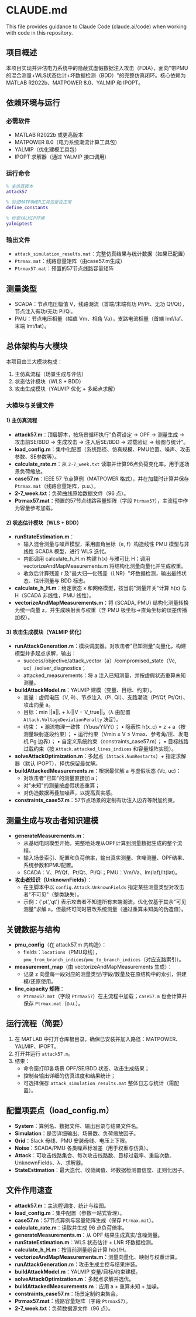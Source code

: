 # CLAUDE.md

This file provides guidance to Claude Code (claude.ai/code) when working with code in this repository.

## 项目概述
本项目实现并评估电力系统中的隐蔽式虚假数据注入攻击（FDIA），面向"带PMU的混合测量+WLS状态估计+坏数据检测（BDD）"的完整仿真闭环。核心依赖为 MATLAB R2022b、MATPOWER 8.0、YALMIP 和 IPOPT。

## 依赖环境与运行

### 必需软件
- MATLAB R2022b 或更高版本
- MATPOWER 8.0（电力系统潮流计算工具包）
- YALMIP（优化建模工具包）
- IPOPT 求解器（通过 YALMIP 接口调用）

### 运行命令
```matlab
% 主仿真脚本
attack57

% 验证MATPOWER工具包是否正常
define_constants

% 检查YALMIP环境
yalmiptest
```

### 输出文件
- `attack_simulation_results.mat`：完整仿真结果与统计数据（如果已配置）
- `Ptrmax.mat`：线路容量矩阵（由case57.m生成）
- `Ptrmax57.mat`：预置的57节点线路容量矩阵

## 测量类型
- SCADA：节点电压幅值 V，线路潮流（首端/末端有功 Pf/Pt、无功 Qf/Qt），节点注入有功/无功 Pi/Qi。
- PMU：节点电压相量（幅值 Vm、相角 Va），支路电流相量（首端 Imf/Iaf、末端 Imt/Iat）。

## 总体架构与大模块
本项目由三大模块构成：
1) 主仿真流程（场景生成与评估）
2) 状态估计模块（WLS + BDD）
3) 攻击生成模块（YALMIP 优化 + 多起点求解）

### 大模块与关键文件

#### 1) 主仿真流程
- **attack57.m**：顶层脚本，按场景循环执行"负荷设定 → OPF → 测量生成 → 攻击前SE/BDD → 生成攻击 → 注入后SE/BDD → 过载验证 → 绘图与统计"。
- **load_config.m**：集中化配置（系统路径、仿真规模、PMU位置、噪声、攻击参数、SE参数等）。
- **calculate_rate.m**：从 `2-7_week.txt` 读取并计算96点负荷变化率，用于逐场景负荷缩放。
- **case57.m**：IEEE 57 节点算例（MATPOWER 格式），并在加载时计算并保存 `Ptrmax.mat`（线路容量矩阵，p.u.）。
- **2-7_week.txt**：负荷曲线原始数据文件（96 点）。
- **Ptrmax57.mat**：预置的57节点线路容量矩阵（字段 `Ptrmax57`），主流程中作为容量参考加载。

#### 2) 状态估计模块（WLS + BDD）
- **runStateEstimation.m**：
  - 输入混合测量与噪声模型，采用直角坐标（e, f）构造线性 PMU 模型与非线性 SCADA 模型，进行 WLS 迭代。
  - 内部调用 calculate_h_H.m 构建 h(x) 与雅可比 H；调用 vectorizeAndMapMeasurements.m 将结构化测量向量化并生成权重。
  - 收敛后计算残差 r 及"最大归一化残差（LNR）"坏数据检测，输出最终状态、估计测量与 BDD 标志。
- **calculate_h_H.m**：给定状态 x 和网络模型，按当前"测量开关"计算 h(x) 与 H（SCADA 非线性，PMU 线性）。
- **vectorizeAndMapMeasurements.m**：将 {SCADA, PMU} 结构化测量转换为统一向量 z，并生成映射表与权重（含 PMU 极坐标→直角坐标的误差传播加权）。

#### 3) 攻击生成模块（YALMIP 优化）
- **runAttackGeneration.m**：模块调度器。对攻击者"已知测量"向量化，构建模型并多起点求解，输出：
  - success/objective/attack_vector（a）/compromised_state（Vc, uc）/solver_diagnostics；
  - attacked_measurements：将 a 注入已知测量，并按虚假状态重算未知测量。
- **buildAttackModel.m**：YALMIP 建模（变量、目标、约束）。
  - 变量：虚假电压（V, θ）、节点注入（Pi, Qi）、支路潮流（Pf/Qf, Pt/Qt）、攻击向量 a。
  - 目标：min ||a||₁ + λ·||V − V_true||₂（λ 由配置 `Attack.VoltageDeviationPenalty` 决定）。
  - 约束：
    • 潮流物理一致性（Ybus/Yf/Yt）；
    • 隐蔽性 h(x_c) = z + a（按测量映射逐段约束）；
    • 运行约束（Vmin ≤ V ≤ Vmax、参考角/压、发电机 Pg 边界）；
    • 自定义系统约束（constraints_case57.m）；
    • 目标线路过载约束（按 `Attack.attacked_lines_indices` 和容量矩阵实现）。
- **solveAttackOptimization.m**：多起点（`Attack.NumRestarts`）+ 指定求解器（默认 IPOPT），择优保留最优解。
- **buildAttackedMeasurements.m**：根据最优解 a 与虚假状态 (Vc, uc)：
  - 对攻击者"已知"的测量直接加 a；
  - 对"未知"的测量按虚假状态重算；
  - 对伪造数据再叠加噪声，以提高真实感。
- **constraints_case57.m**：57节点场景的定制有功注入边界等附加约束。

## 测量生成与攻击者知识建模
- **generateMeasurements.m**：
  - 从基础电网模型开始，完整地处理从OPF计算到测量数据生成的整个流程。
  - 输入场景索引、配置和负荷倍率，输出真实测量、含噪测量、OPF结果、系统参数和PMU配置。
  - SCADA：V、Pf/Qf、Pt/Qt、Pi/Qi；PMU：Vm/Va、Im(Iaf)/It(Iat)。
- **攻击者知识（UnknownFields）**：
  - 在主脚本中以 `config.Attack.UnknownFields` 指定某些测量类型对攻击者"不可见"（整类缺失）。
  - 示例：{'pt','qt'} 表示攻击者不知道所有末端潮流，优化仅基于其余"可见测量"求解 a，但最终可同时篡改系统测量（通过重算未知类的伪造值）。

## 关键数据与结构
- **pmu_config**（在 attack57.m 内构造）：
  - fields：`locations`（PMU母线），`pmu_from_branch_indices`/`pmu_to_branch_indices`（对应支路索引）。
- **measurement_map**（由 vectorizeAndMapMeasurements 生成）：
  - 记录 z 向量每一段对应的测量类型/字段/数量及在原结构中的索引，供建模/还原使用。
- **line_capacity 矩阵**：
  - `Ptrmax57.mat`（字段 `Ptrmax57`）在主流程中加载；`case57.m` 也会计算并保存 `Ptrmax.mat`（p.u.）。

## 运行流程（简要）
1. 在 MATLAB 中打开仓库根目录，确保已安装并加入路径：MATPOWER、YALMIP、IPOPT。
2. 打开并运行 `attack57.m`。
3. 结果：
   - 命令窗打印各场景 OPF/SE/BDD 状态、攻击生成结果；
   - 控制台输出详细的仿真进度和结果统计；
   - 可选择保存 `attack_simulation_results.mat` 整体日志与统计（需配置）。

## 配置项要点（load_config.m）
- **System**：算例名、数据文件、输出目录与结果文件名。
- **Simulation**：是否详细输出、场景数、负荷缩放因子。
- **Grid**：Slack 母线、PMU 安装母线、电压上下限。
- **Noise**：SCADA/PMU 各类噪声标准差（用于权重与仿真）。
- **Attack**：可攻击线路集合、每次攻击线路数、目标过载率、重启次数、UnknownFields、λ、求解器。
- **StateEstimation**：最大迭代、收敛阈值、坏数据检测置信度、正则化因子。

## 文件作用速查
- **attack57.m**：主流程调度、统计与绘图。
- **load_config.m**：集中配置（参数一站式管理）。
- **case57.m**：57节点算例与容量矩阵生成（保存 `Ptrmax.mat`）。
- **calculate_rate.m**：读取并生成 96 点负荷倍率。
- **generateMeasurements.m**：从 OPF 结果生成真实/含噪测量。
- **runStateEstimation.m**：WLS 状态估计 + LNR 坏数据检测。
- **calculate_h_H.m**：按当前测量组合计算 h(x)/H。
- **vectorizeAndMapMeasurements.m**：测量向量化、映射与权重计算。
- **runAttackGeneration.m**：攻击生成主控与结果拼装。
- **buildAttackModel.m**：YALMIP 变量/目标/约束建模。
- **solveAttackOptimization.m**：多起点求解并选优。
- **buildAttackedMeasurements.m**：应用 a + 重算未知 + 加噪。
- **constraints_case57.m**：场景定制约束集合。
- **Ptrmax57.mat**：线路容量矩阵（字段 `Ptrmax57`）。
- **2-7_week.txt**：负荷数据源文件（96 点）。


